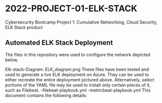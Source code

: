 # 2022-PROJECT-01-ELK-STACK
Cybersecurity Bootcamp Project 1: Cumulative Networking, Cloud Security, ELK Stack product

## Automated ELK Stack Deployment

The files in this repository were used to configure the network depicted below.

Elk-stack-Diagram: ELK_diagram.png These files have been tested and used to generate a live ELK deployment on Azure. They can be used to either recreate the entire deployment pictured above. Alternatively, select portions of the YAML file may be used to install only certain pieces of it, such as Filebeat. -filebeat-playbook.yml -metricbeat-playbook.yml This document contains the following details:
